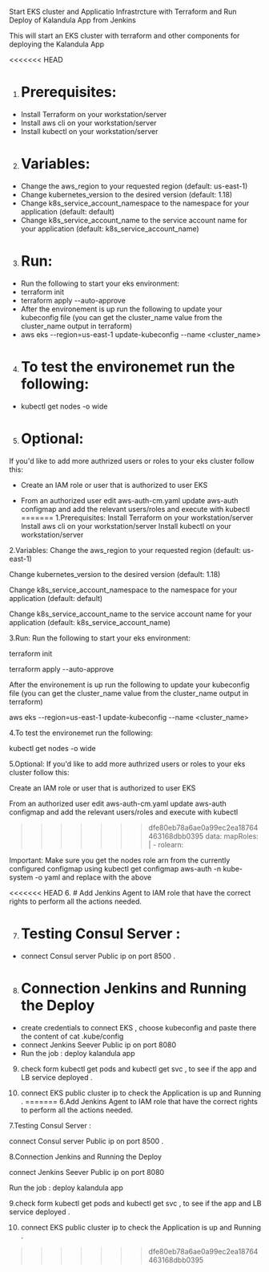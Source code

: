 Start EKS cluster and Applicatio Infrastrcture  with Terraform and Run Deploy of Kalandula App from Jenkins 

This will start an EKS cluster with terraform and other components for deploying the Kalandula App


<<<<<<< HEAD
1. # Prerequisites:
* Install Terraform on your workstation/server
* Install aws cli on your workstation/server
* Install kubectl on your workstation/server


2. # Variables:
* Change the aws_region to your requested region (default: us-east-1)
* Change kubernetes_version to the desired version (default: 1.18)
* Change k8s_service_account_namespace to the namespace for your application (default: default)
* Change k8s_service_account_name to the service account name for your application (default: k8s_service_account_name)


3. # Run:
* Run the following to start your eks environment:
* terraform init
* terraform apply --auto-approve
* After the environement is up run the following to update your kubeconfig file (you can get the cluster_name value from the cluster_name output in terraform)
* aws eks --region=us-east-1 update-kubeconfig --name <cluster_name>


4. # To test the environemet run the following:
* kubectl get nodes -o wide

5. # Optional:
If you'd like to add more authrized users or roles to your eks cluster follow this:

* Create an IAM role or user that is authorized to user EKS

* From an authorized user edit aws-auth-cm.yaml update aws-auth configmap and add the relevant users/roles and execute with kubectl
=======
1.Prerequisites:
Install Terraform on your workstation/server
Install aws cli on your workstation/server
Install kubectl on your workstation/server


2.Variables:
Change the aws_region to your requested region (default: us-east-1)

Change kubernetes_version to the desired version (default: 1.18)

Change k8s_service_account_namespace to the namespace for your application (default: default)

Change k8s_service_account_name to the service account name for your application (default: k8s_service_account_name)


3.Run:
Run the following to start your eks environment:

terraform init

terraform apply --auto-approve

After the environement is up run the following to update your kubeconfig file (you can get the cluster_name value from the cluster_name output in terraform)

aws eks --region=us-east-1 update-kubeconfig --name <cluster_name>


4.To test the environemet run the following:

kubectl get nodes -o wide

5.Optional:
If you'd like to add more authrized users or roles to your eks cluster follow this:

Create an IAM role or user that is authorized to user EKS

From an authorized user edit aws-auth-cm.yaml update aws-auth configmap and add the relevant users/roles and execute with kubectl
>>>>>>> dfe80eb78a6ae0a99ec2ea18764463168dbb0395
data:
  mapRoles: |
    - rolearn: <Replace with ARN of your EKS nodes role>
      
Important: Make sure you get the nodes role arn from the currently configured configmap using kubectl get configmap aws-auth -n kube-system -o yaml and replace with the above <Replace with ARN of your EKS nodes role>

<<<<<<< HEAD
6. # Add Jenkins Agent to IAM role that have the correct rights to perform all the actions needed.

7. # Testing Consul Server :
* connect Consul server Public ip on port 8500 .

8. # Connection Jenkins and Running the Deploy 
* create credentials to connect EKS , choose kubeconfig and paste there the content of  cat .kube/config
* connect Jenkins Seever Public ip on port 8080 
* Run the job : deploy kalandula app 

9.  check form kubectl get pods and kubectl get svc , to see if the app and LB service deployed .

10. connect EKS public cluster ip to check the Application is up and Running .
=======
6.Add Jenkins Agent to IAM role that have the correct rights to perform all the actions needed.

7.Testing Consul Server :

connect Consul server Public ip on port 8500 .

8.Connection Jenkins and Running the Deploy 

connect Jenkins Seever Public ip on port 8080 

Run the job : deploy kalandula app 

9.check form kubectl get pods and kubectl get svc , to see if the app and LB service deployed .

10. connect EKS public cluster ip to check the Application is up and Running .
>>>>>>> dfe80eb78a6ae0a99ec2ea18764463168dbb0395
